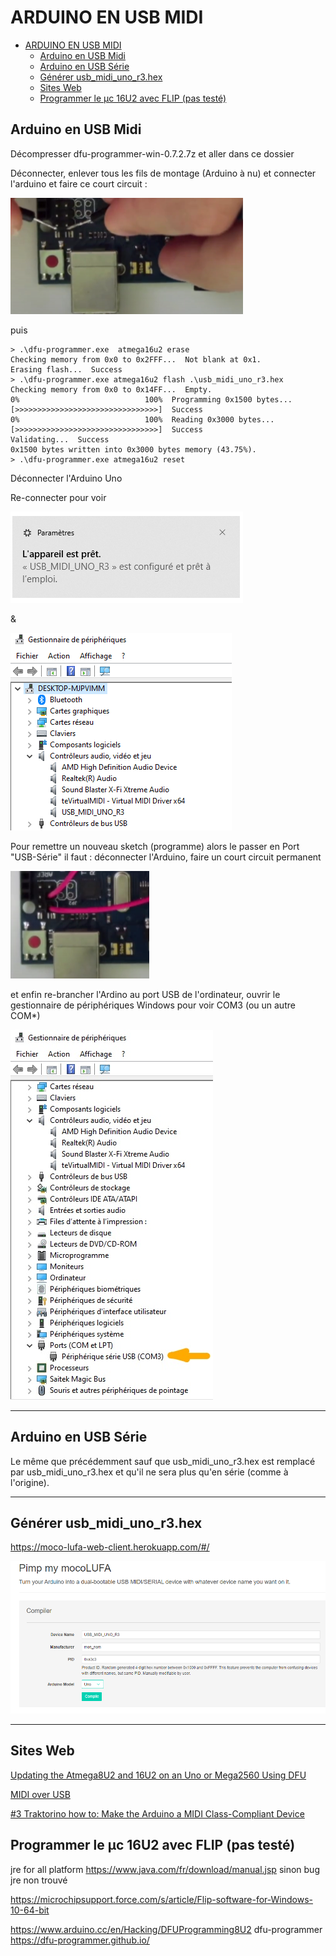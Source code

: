  
# ARDUINO EN USB MIDI

- [ARDUINO EN USB MIDI](#arduino-en-usb-midi)
  - [Arduino en USB Midi](#a-en-usb-midi)
  - [Arduino en USB Série](#a-en-usb-serie)
  - [Générer usb_midi_uno_r3.hex](#generer-hex)
  - [Sites Web](#sites)
  - [Programmer le µc 16U2 avec FLIP (pas testé)](#flip)


## Arduino en USB Midi<a id="a-en-usb-midi"></a>

Décompresser dfu-programmer-win-0.7.2.7z et aller dans ce dossier

Déconnecter, enlever tous les fils de montage (Arduino à nu) et connecter l'arduino et faire ce court circuit :

![image.png](img/avantDeProgrammer.png)

puis

```
> .\dfu-programmer.exe  atmega16u2 erase
Checking memory from 0x0 to 0x2FFF...  Not blank at 0x1.
Erasing flash...  Success
> .\dfu-programmer.exe atmega16u2 flash .\usb_midi_uno_r3.hex
Checking memory from 0x0 to 0x14FF...  Empty.
0%                            100%  Programming 0x1500 bytes...
[>>>>>>>>>>>>>>>>>>>>>>>>>>>>>>>>]  Success
0%                            100%  Reading 0x3000 bytes...
[>>>>>>>>>>>>>>>>>>>>>>>>>>>>>>>>]  Success
Validating...  Success
0x1500 bytes written into 0x3000 bytes memory (43.75%).
> .\dfu-programmer.exe atmega16u2 reset
```

Déconnecter l'Arduino Uno 

Re-connecter pour voir 

![image.png](img/appareilPret.png) 

& 

![./image.png](img/apparaitEnMidi.png)

Pour remettre un nouveau sketch (programme) alors le passer en Port "USB-Série" il faut : déconnecter l'Arduino,  faire un court circuit permanent

![image.png](img/pourLeReprogrammer.png) 

et enfin re-brancher l'Ardino au port USB de l'ordinateur, ouvrir le gestionnaire de périphériques Windows pour voir COM3 (ou un autre COM*)

![image.png](img/apparaitEnSerie.jpg)

***

## Arduino en USB Série <a id="a-en-usb-serie"></a>
Le même que précédemment sauf que usb_midi_uno_r3.hex est remplacé par usb_midi_uno_r3.hex et qu'il ne sera plus qu'en série (comme à l'origine).

***

## Générer usb_midi_uno_r3.hex<a id="generer-hex"></a>

https://moco-lufa-web-client.herokuapp.com/#/ 

![image.png](img/lufa.png)

***

## Sites Web <a id="sites"></a>

[Updating the Atmega8U2 and 16U2 on an Uno or Mega2560 Using DFU](https://docs.arduino.cc/hacking/software/DFUProgramming8U2)

[MIDI over USB](https://dartmobo.com/midi-over-usb/)

[#3 Traktorino how to: Make the Arduino a MIDI Class-Compliant Device](https://www.youtube.com/watch?v=18OKo9sQ_s0)


## <a id="flip">Programmer le µc 16U2 avec FLIP (pas testé)</a>
jre for all platform
https://www.java.com/fr/download/manual.jsp
sinon bug jre non trouvé

https://microchipsupport.force.com/s/article/Flip-software-for-Windows-10-64-bit

https://www.arduino.cc/en/Hacking/DFUProgramming8U2
dfu-programmer
https://dfu-programmer.github.io/




